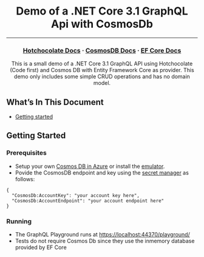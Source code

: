 <h1 align="center">
  Demo of a .NET Core 3.1 GraphQL Api with CosmosDb 
</h1>
<hr/>

<div align="center">

<h3 align="center">
  <a href="https://hotchocolate.io/">Hotchocolate Docs</a>
  <span> · </span>
  <a href="https://docs.microsoft.com/en-us/azure/cosmos-db/introduction">CosmosDB Docs</a>
  <span> · </span>
  <a href="https://docs.microsoft.com/en-us/ef/core/providers/cosmos/?tabs=dotnet-core-cli">EF Core Docs</a>
  </h3>

This is a small demo of a .NET Core 3.1 GraphQL API using Hotchocolate (Code first) and Cosmos DB with Entity Framework Core as provider. This demo only includes some simple CRUD operations and has no domain model.

</div>

## What’s In This Document

- [Getting started](#getting-started)

## Getting Started

### Prerequisites

* Setup your own <a href="https://docs.microsoft.com/en-us/azure/cosmos-db/create-cosmosdb-resources-portal">Cosmos DB in Azure</a> or install the <a href="https://docs.microsoft.com/en-us/azure/cosmos-db/local-emulator">emulator</a>.
* Povide the CosmosDB endpoint and key using the <a href="https://docs.microsoft.com/en-us/aspnet/core/security/app-secrets?view=aspnetcore-3.1&tabs=windows">secret manager</a> as follows:

```
{
  "CosmosDb:AccountKey": "your account key here",
  "CosmosDb:AccountEndpoint": "your account endpoint here"
}
```

### Running

* The GraphQL Playground runs at  <a href="https://localhost:44370/playground/">https://localhost:44370/playground/</a>
* Tests do not require Cosmos Db since they use the inmemory database provided by EF Core
